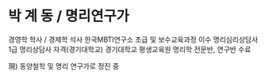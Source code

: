 <!DOCTYPE html>
<html>
  <body>
<h1>박 계 동 / 명리연구가</h1>

경영학 학사 / 경제학 석사
한국MBTI연구소 초급 및 보수교육과정 이수
명리심리상담사 1급
명리상담사 자격(경기대학교)
경기대학교 평생교육원 명리학 전문반, 연구반 수료

現) 동양철학 및 명리 연구가로 정진 중
 </body>
</html>
